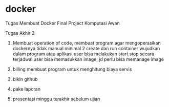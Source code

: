# docker
Tugas Membuat Docker Final Project Komputasi Awan

Tugas Akhir 2
1. Membuat operation of code, membuat program agar mengoperasikan dockernya tidak manual
   minimal 2 create dan run container
   wujudkan dalam program atau aplikasi
   user bisa melakukan start stop secara terjadwal
   user bisa memasukkan image, jd perlu bisa memanage image

2. billing
   membuat program untuk menghitung biaya servis

3. bikin github

4. pake laporan

5. presentasi minggu terakhir sebelum ujian